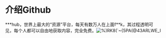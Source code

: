 # 介绍Github
\*\**hub，世界上最大的“资源”平台，每天有数万人在上面f\**k，其过程透明可见，每个人都可以自由地获取内容，完全免费。![%)RK8(`~{5PA(@43ARLWE_I](https://user-images.githubusercontent.com/80565897/213842270-c60f0b3d-3027-44be-a778-e5db1bf6009d.png)

